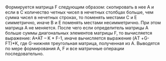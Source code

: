 Формируется матрица F следующим образом: скопировать в нее А и если в С количество четных чисел в нечетных столбцах больше, чем сумма чисел в нечетных строках, то поменять местами С и Е симметрично, иначе В и Е поменять местами несимметрично. При этом матрица А не меняется. После чего если определитель матрицы А больше суммы диагональных элементов матрицы F, то вычисляется выражение: A*AT – K * F-1, иначе вычисляется выражение (AТ +G-FТ)*K, где G-нижняя треугольная матрица, полученная из А. Выводятся по мере формирования А, F и все матричные операции последовательно.
